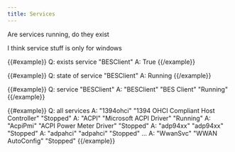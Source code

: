 ```yaml
---
title: Services
---
```


Are services running, do they exist

I think service stuff is only for windows

{{#example}}
Q: exists service "BESClient"
A: True
{{/example}}

{{#example}}
Q: state of service "BESClient"
A: Running
{{/example}}

{{#example}}
Q: service "BESClient"
A: "BESClient" "BES Client" "Running"
{{/example}}

{{#example}}
Q: all services
A: "1394ohci" "1394 OHCI Compliant Host Controller" "Stopped"
A: "ACPI" "Microsoft ACPI Driver" "Running"
A: "AcpiPmi" "ACPI Power Meter Driver" "Stopped"
A: "adp94xx" "adp94xx" "Stopped"
A: "adpahci" "adpahci" "Stopped"
...
A: "WwanSvc" "WWAN AutoConfig" "Stopped"
{{/example}}
